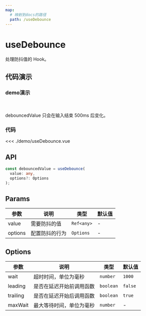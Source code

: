 ```yaml
---
map:
  # 映射到docs的路径
  path: /useDebounce
---
```


# useDebounce

处理防抖值的 Hook。

## 代码演示

### demo演示

<br/>
<useDebounce/>
<br/>
debouncedValue 只会在输入结束 500ms 后变化。

### 代码
<<< ./demo/useDebounce.vue

## API

```typescript
const debouncedValue = useDebounce(
  value: any,
  options?: Options
);
```

## Params

| 参数    | 说明           | 类型       | 默认值 |
| ------- | -------------- | ---------- | ------ |
| value   | 需要防抖的值   | `Ref<any>` | -      |
| options | 配置防抖的行为 | `Options`  | -      |

## Options

| 参数     | 说明                     | 类型      | 默认值  |
| -------- | ------------------------ | --------- | ------- |
| wait     | 超时时间，单位为毫秒     | `number`  | `1000`  |
| leading  | 是否在延迟开始前调用函数 | `boolean` | `false` |
| trailing | 是否在延迟开始后调用函数 | `boolean` | `true`  |
| maxWait  | 最大等待时间，单位为毫秒 | `number`  | -       |

<script setup>
import useDebounce from './demo/useDebounce.vue'
</script>
